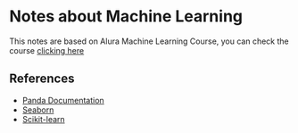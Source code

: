 # Notes about Machine Learning

This notes are based on Alura Machine Learning Course, you can check the course [clicking here](https://www.alura.com.br/formacao-machine-learning) 

## References 
- [Panda Documentation](https://pandas.pydata.org/pandas-docs/stable/)
- [Seaborn](https://pandas.pydata.org/pandas-docs/stable/)
- [Scikit-learn](https://scikit-learn.org/stable/index.html#)

